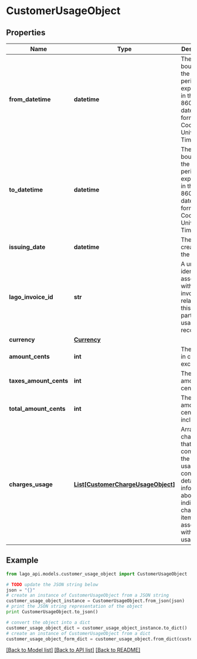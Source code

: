# CustomerUsageObject


## Properties

Name | Type | Description | Notes
------------ | ------------- | ------------- | -------------
**from_datetime** | **datetime** | The lower bound of the billing period, expressed in the ISO 8601 datetime format in Coordinated Universal Time (UTC). | 
**to_datetime** | **datetime** | The upper bound of the billing period, expressed in the ISO 8601 datetime format in Coordinated Universal Time (UTC). | 
**issuing_date** | **datetime** | The date of creation of the invoice. | 
**lago_invoice_id** | **str** | A unique identifier associated with the invoice related to this particular usage record. | [optional] 
**currency** | [**Currency**](Currency.md) |  | [optional] 
**amount_cents** | **int** | The amount in cents, tax excluded. | 
**taxes_amount_cents** | **int** | The tax amount in cents. | 
**total_amount_cents** | **int** | The total amount in cents, tax included. | 
**charges_usage** | [**List[CustomerChargeUsageObject]**](CustomerChargeUsageObject.md) | Array of charges that comprise the current usage. It contains detailed information about individual charge items associated with the usage. | 

## Example

```python
from lago_api.models.customer_usage_object import CustomerUsageObject

# TODO update the JSON string below
json = "{}"
# create an instance of CustomerUsageObject from a JSON string
customer_usage_object_instance = CustomerUsageObject.from_json(json)
# print the JSON string representation of the object
print CustomerUsageObject.to_json()

# convert the object into a dict
customer_usage_object_dict = customer_usage_object_instance.to_dict()
# create an instance of CustomerUsageObject from a dict
customer_usage_object_form_dict = customer_usage_object.from_dict(customer_usage_object_dict)
```
[[Back to Model list]](../README.md#documentation-for-models) [[Back to API list]](../README.md#documentation-for-api-endpoints) [[Back to README]](../README.md)


